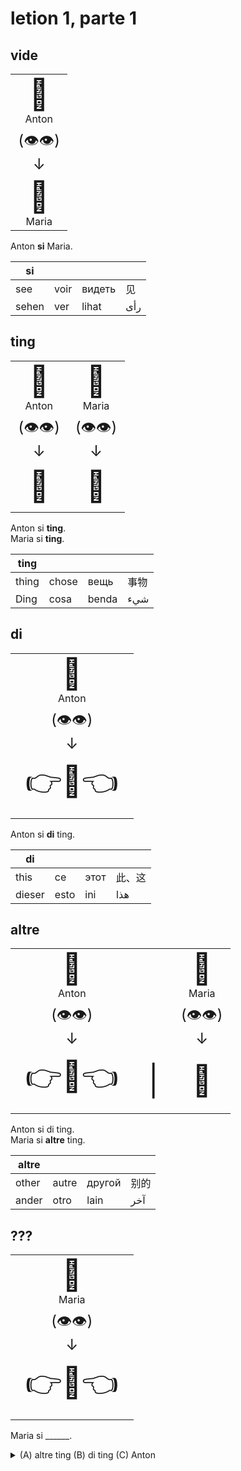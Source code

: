 
# letion 1, parte 1

## vide

<table>
    <tr align="center">
        <td><span style="font-size: xxx-large;">👨</span><br/>Anton</td>
    </tr>
    <tr align="center">
        <td style="font-size: x-large;">(👁️👁️)<br/>↓</td>
    </tr>
    <tr align="center">
        <td><span style="font-size: xxx-large;">🧕</span><br/>Maria</td>
    </tr>
</table>

Anton **si** Maria.

| si         |            |            |      |
|------------|------------|------------|------|
| see        | voir       | видеть     | 见 |
| sehen      | ver        | lihat      | رأى |


## ting

<table>
    <tr align="center">
        <td><span style="font-size: xxx-large;">👨</span><br/>Anton</td>
        <td><span style="font-size: xxx-large;">🧕</span><br/>Maria</td>
    </tr>
    <tr align="center">
        <td style="font-size: x-large;">(👁️👁️)<br/>↓</td>
        <td style="font-size: x-large;">(👁️👁️)<br/>↓</td>
    </tr>
    <tr align="center">
        <td style="font-size: xxx-large;">📕</td>
        <td style="font-size: xxx-large;">🌼</td>
    </tr>
</table>

Anton si **ting**.  
Maria si **ting**.

| ting       |            |            |      |
|------------|------------|------------|------|
| thing      | chose      | вещь       | 事物 |
| Ding       | cosa       | benda      | شيء |


## di

<table>
    <tr align="center">
        <td><span style="font-size: xxx-large;">👨</span><br/>Anton</td>
    </tr>
    <tr align="center">
        <td style="font-size: x-large;">(👁️👁️)<br/>↓</td>
    </tr>
    <tr align="center">
        <td style="font-size: xxx-large;">👉📕👈</td>
    </tr>
</table>

Anton si **di** ting.

| di         |            |            |      |
|------------|------------|------------|------|
| this       | ce         | этот       | 此、这 |
| dieser     | esto       | ini        | هذا |


## altre

<table>
    <tr align="center">
        <td><span style="font-size: xxx-large;">👨</span><br/>Anton</td>
        <td></td>
        <td><span style="font-size: xxx-large;">🧕</span><br/>Maria</td>
    </tr>
    <tr align="center">
        <td style="font-size: x-large;">(👁️👁️)<br/>↓</td>
        <td></td>
        <td style="font-size: x-large;">(👁️👁️)<br/>↓</td>
    </tr>
    <tr align="center">
        <td style="font-size: xxx-large;">👉📕👈</td>
        <td style="font-size: xxx-large;">|</td>
        <td style="font-size: xxx-large;">🌼</td>
    </tr>
</table>

Anton si di ting.  
Maria si **altre** ting.

| altre      |            |            |      |
|------------|------------|------------|------|
| other      | autre      | другой     | 别的 |
| ander      | otro       | lain       | آخر |


## ???

<table>
    <tr align="center">
        <td><span style="font-size: xxx-large;">🧕</span><br/>Maria</td>
    </tr>
    <tr align="center">
        <td style="font-size: x-large;">(👁️👁️)<br/>↓</td>
    </tr>
    <tr align="center">
        <td style="font-size: xxx-large;">👉🌼👈</td>
    </tr>
</table>

Maria si ______.

<details>
  <summary>(A) altre ting (B) di ting (C) Anton</summary>
  <p>(B) di ting</p>
</details>
